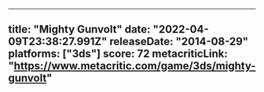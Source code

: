 
---
title: "Mighty Gunvolt"
date: "2022-04-09T23:38:27.991Z"
releaseDate: "2014-08-29"
platforms: ["3ds"]
score: 72
metacriticLink: "https://www.metacritic.com/game/3ds/mighty-gunvolt"
---

